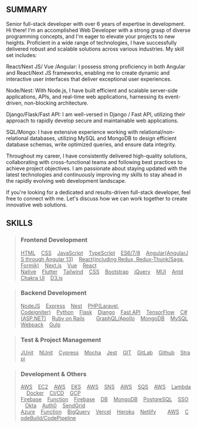 ## SUMMARY
Senior full-stack developer with over 6 years of expertise in development. Hi there! I'm an accomplished Web Developer with a strong grasp of diverse programming concepts, and I'm eager to elevate your projects to new heights. Proficient in a wide range of technologies, I have successfully delivered robust and scalable solutions across various industries. My skill set includes:

React/Next JS/ Vue /Angular: I possess strong proficiency in both Angular and React/Next JS frameworks, enabling me to create dynamic and interactive user interfaces that deliver exceptional user experiences.

Node/Nest: With Node.js, I have built efficient and scalable server-side applications, APIs, and real-time web applications, harnessing its event-driven, non-blocking architecture.

Django/Flask/Fast API: I am well-versed in Django / Fast API, utilizing their approach to rapidly develop secure and maintainable web applications.

SQL/Mongo: I have extensive experience working with relational/non-relational databases, utilizing MySQL and MongoDB to design efficient database schemas, write optimized queries, and ensure data integrity.

Throughout my career, I have consistently delivered high-quality solutions, collaborating with cross-functional teams and following best practices to achieve project objectives. I am passionate about staying updated with the latest technologies and continuously improving my skills to stay ahead in the rapidly evolving web development landscape.

If you're looking for a dedicated and results-driven full-stack developer, feel free to connect with me. Let's discuss how we can work together to create innovative web solutions.

## SKILLS

> ### Frontend Development
> <u>HTML</u>&nbsp;&nbsp;&nbsp;&nbsp;<u>CSS</u>&nbsp;&nbsp;&nbsp;&nbsp;<u>JavaScript</u>&nbsp;&nbsp;&nbsp;&nbsp;<u>TypeScript</u>&nbsp;&nbsp;&nbsp;&nbsp;<u>ES6/7/8</u>&nbsp;&nbsp;&nbsp;&nbsp;<u>Angular(AngularJS through Angular 13)</u>&nbsp;&nbsp;&nbsp;&nbsp;<u>React(including Redux, Redux-Thunk/Saga, Formik)</u>&nbsp;&nbsp;&nbsp;&nbsp;<u>Next.js</u>&nbsp;&nbsp;&nbsp;&nbsp;<u>Vue</u>&nbsp;&nbsp;&nbsp;&nbsp;<u>React Native</u>&nbsp;&nbsp;&nbsp;&nbsp;<u>Flutter</u>&nbsp;&nbsp;&nbsp;&nbsp;<u>Tailwind</u>&nbsp;&nbsp;&nbsp;&nbsp;<u>CSS</u>&nbsp;&nbsp;&nbsp;&nbsp;<u>Bootstrap</u>&nbsp;&nbsp;&nbsp;&nbsp;<u>jQuery</u>&nbsp;&nbsp;&nbsp;&nbsp;<u>MUI</u>&nbsp;&nbsp;&nbsp;&nbsp;<u>Antd</u>&nbsp;&nbsp;&nbsp;&nbsp;<u>Chakra UI</u>&nbsp;&nbsp;&nbsp;&nbsp;<u>D3.js</u>

>  ### Backend Development
> <u>NodeJS</u>&nbsp;&nbsp;&nbsp;&nbsp;<u>Express</u>&nbsp;&nbsp;&nbsp;&nbsp;<u>Nest</u>&nbsp;&nbsp;&nbsp;&nbsp;<u>PHP(Laravel, Codeigniter)</u>&nbsp;&nbsp;&nbsp;&nbsp;<u>Python</u>&nbsp;&nbsp;&nbsp;&nbsp;<u>Flask</u>&nbsp;&nbsp;&nbsp;&nbsp;<u>Django</u>&nbsp;&nbsp;&nbsp;&nbsp;<u>Fast API</u>&nbsp;&nbsp;&nbsp;&nbsp;<u>TensorFlow</u>&nbsp;&nbsp;&nbsp;&nbsp;<u>C# (ASP.NET)</u>&nbsp;&nbsp;&nbsp;&nbsp;<u>Ruby on Rails</u>&nbsp;&nbsp;&nbsp;&nbsp;<u></u>&nbsp;&nbsp;&nbsp;&nbsp;<u>GraphQL/Apollo</u>&nbsp;&nbsp;&nbsp;&nbsp;<u>MongoDB</u>&nbsp;&nbsp;&nbsp;&nbsp;<u>MySQL</u>
> <u>Webpack</u>&nbsp;&nbsp;&nbsp;&nbsp;<u>Gulp</u>

> ### Test & Project Management
> <u>JUnit</u>&nbsp;&nbsp;&nbsp;&nbsp;<u>NUnit</u>&nbsp;&nbsp;&nbsp;&nbsp;<u>Cypress</u>&nbsp;&nbsp;&nbsp;&nbsp;<u>Mocha</u>&nbsp;&nbsp;&nbsp;&nbsp;<u>Jest</u>&nbsp;&nbsp;&nbsp;&nbsp;<u>GIT</u>&nbsp;&nbsp;&nbsp;&nbsp;<u>GitLab</u>&nbsp;&nbsp;&nbsp;&nbsp;<u>Github</u>&nbsp;&nbsp;&nbsp;&nbsp;<u>Strapi</u>

> ### Development & Others
> <u>AWS</u>&nbsp;&nbsp;&nbsp;&nbsp;<u>EC2</u>&nbsp;&nbsp;&nbsp;&nbsp;<u>AWS</u>&nbsp;&nbsp;&nbsp;&nbsp;<u>EKS</u>&nbsp;&nbsp;&nbsp;&nbsp;<u>AWS</u>&nbsp;&nbsp;&nbsp;&nbsp;<u>SNS</u>&nbsp;&nbsp;&nbsp;&nbsp;<u>AWS</u>&nbsp;&nbsp;&nbsp;&nbsp;<u>SQS</u>&nbsp;&nbsp;&nbsp;&nbsp;<u>AWS</u>&nbsp;&nbsp;&nbsp;&nbsp;<u>Lambda</u>&nbsp;&nbsp;&nbsp;&nbsp;<u>Docker</u>&nbsp;&nbsp;&nbsp;&nbsp;<u>CI/CD</u>&nbsp;&nbsp;&nbsp;&nbsp;<u>GCP</u>
> <u>Firebase</u>&nbsp;&nbsp;&nbsp;&nbsp;<u>Function</u>&nbsp;&nbsp;&nbsp;&nbsp;<u>Firebase</u>&nbsp;&nbsp;&nbsp;&nbsp;<u>DB</u>&nbsp;&nbsp;&nbsp;&nbsp;<u>MongoDB</u>&nbsp;&nbsp;&nbsp;&nbsp;<u>PostgreSQL</u>&nbsp;&nbsp;&nbsp;&nbsp;<u>SSO</u>&nbsp;&nbsp;&nbsp;&nbsp;<u>Okta</u>&nbsp;&nbsp;&nbsp;&nbsp;<u>Auth0</u>&nbsp;&nbsp;&nbsp;&nbsp;<u>SendGrid</u>
> <u>Azure</u>&nbsp;&nbsp;&nbsp;&nbsp;<u>Function</u>&nbsp;&nbsp;&nbsp;&nbsp;<u>BigQuery</u>&nbsp;&nbsp;&nbsp;&nbsp;<u>Vercel</u>&nbsp;&nbsp;&nbsp;&nbsp;<u>Heroku</u>&nbsp;&nbsp;&nbsp;&nbsp;<u>Netlify</u>&nbsp;&nbsp;&nbsp;&nbsp;<u></u>&nbsp;&nbsp;&nbsp;&nbsp;<u>AWS</u>&nbsp;&nbsp;&nbsp;&nbsp;<u>CodeBuild/CodePipeline</u>